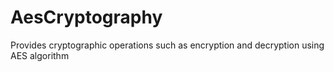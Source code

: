 # AesCryptography
Provides cryptographic operations such as encryption and decryption using AES algorithm
